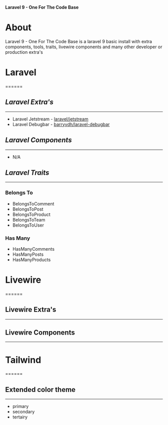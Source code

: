 **Laravel 9 - One For The Code Base**

# About
Laravel 9 - One For The Code Base is a laravel 9 basic install with
extra components, tools, traits, livewire components and many other
developer or production extra's

# Laravel
======

## *Laravel Extra's*
------
- Laravel Jetstream - [laravel/jetstream](https://jetstream.laravel.com/2.x/)
- Laravel Debugbar - [barryvdh/laravel-debugbar](https://github.com/barryvdh/laravel-debugbar)

## *Laravel Components*
------
- N/A

## *Laravel Traits*
------

### Belongs To
- BelongsToComment
- BelongsToPost
- BelongsToProduct
- BelongsToTeam
- BelongsToUser

### Has Many
- HasManyComments
- HasManyPosts
- HasManyProducts


# Livewire
======

## Livewire Extra's
------

## Livewire Components
------

# Tailwind
======

## Extended color theme
------
- primary
- secondary
- tertairy